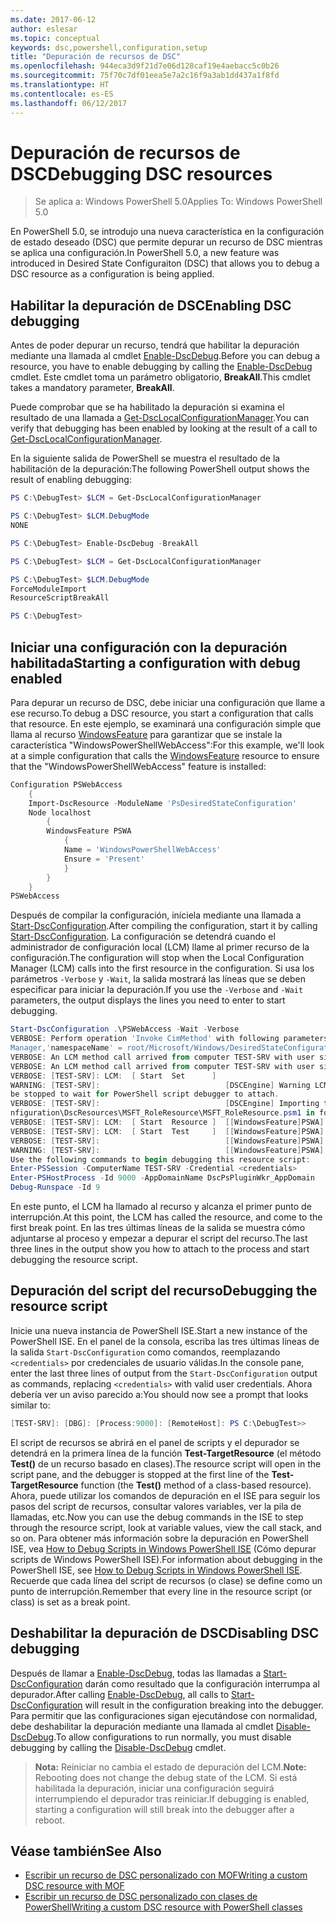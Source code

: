 ```yaml
---
ms.date: 2017-06-12
author: eslesar
ms.topic: conceptual
keywords: dsc,powershell,configuration,setup
title: "Depuración de recursos de DSC"
ms.openlocfilehash: 944eca3d9f21d7e06d128caf19e4aebacc5c0b26
ms.sourcegitcommit: 75f70c7df01eea5e7a2c16f9a3ab1dd437a1f8fd
ms.translationtype: HT
ms.contentlocale: es-ES
ms.lasthandoff: 06/12/2017
---
```

# <a name="debugging-dsc-resources"></a><span data-ttu-id="3caef-103">Depuración de recursos de DSC</span><span class="sxs-lookup"><span data-stu-id="3caef-103">Debugging DSC resources</span></span>

> <span data-ttu-id="3caef-104">Se aplica a: Windows PowerShell 5.0</span><span class="sxs-lookup"><span data-stu-id="3caef-104">Applies To: Windows PowerShell 5.0</span></span>

<span data-ttu-id="3caef-105">En PowerShell 5.0, se introdujo una nueva característica en la configuración de estado deseado (DSC) que permite depurar un recurso de DSC mientras se aplica una configuración.</span><span class="sxs-lookup"><span data-stu-id="3caef-105">In PowerShell 5.0, a new feature was introduced in Desired State Configuraiton (DSC) that allows you to debug a DSC resource as a configuration is being applied.</span></span>

## <a name="enabling-dsc-debugging"></a><span data-ttu-id="3caef-106">Habilitar la depuración de DSC</span><span class="sxs-lookup"><span data-stu-id="3caef-106">Enabling DSC debugging</span></span>
<span data-ttu-id="3caef-107">Antes de poder depurar un recurso, tendrá que habilitar la depuración mediante una llamada al cmdlet [Enable-DscDebug](https://technet.microsoft.com/en-us/library/mt517870.aspx).</span><span class="sxs-lookup"><span data-stu-id="3caef-107">Before you can debug a resource, you have to enable debugging by calling the [Enable-DscDebug](https://technet.microsoft.com/en-us/library/mt517870.aspx) cmdlet.</span></span> <span data-ttu-id="3caef-108">Este cmdlet toma un parámetro obligatorio, **BreakAll**.</span><span class="sxs-lookup"><span data-stu-id="3caef-108">This cmdlet takes a mandatory parameter, **BreakAll**.</span></span> 

<span data-ttu-id="3caef-109">Puede comprobar que se ha habilitado la depuración si examina el resultado de una llamada a [Get-DscLocalConfigurationManager](https://technet.microsoft.com/en-us/library/dn407378.aspx).</span><span class="sxs-lookup"><span data-stu-id="3caef-109">You can verify that debugging has been enabled by looking at the result of a call to [Get-DscLocalConfigurationManager](https://technet.microsoft.com/en-us/library/dn407378.aspx).</span></span>

<span data-ttu-id="3caef-110">En la siguiente salida de PowerShell se muestra el resultado de la habilitación de la depuración:</span><span class="sxs-lookup"><span data-stu-id="3caef-110">The following PowerShell output shows the result of enabling debugging:</span></span>


```powershell
PS C:\DebugTest> $LCM = Get-DscLocalConfigurationManager

PS C:\DebugTest> $LCM.DebugMode
NONE

PS C:\DebugTest> Enable-DscDebug -BreakAll

PS C:\DebugTest> $LCM = Get-DscLocalConfigurationManager

PS C:\DebugTest> $LCM.DebugMode
ForceModuleImport
ResourceScriptBreakAll

PS C:\DebugTest>
```


## <a name="starting-a-configuration-with-debug-enabled"></a><span data-ttu-id="3caef-111">Iniciar una configuración con la depuración habilitada</span><span class="sxs-lookup"><span data-stu-id="3caef-111">Starting a configuration with debug enabled</span></span>
<span data-ttu-id="3caef-112">Para depurar un recurso de DSC, debe iniciar una configuración que llame a ese recurso.</span><span class="sxs-lookup"><span data-stu-id="3caef-112">To debug a DSC resource, you start a configuration that calls that resource.</span></span> <span data-ttu-id="3caef-113">En este ejemplo, se examinará una configuración simple que llama al recurso [WindowsFeature](windowsfeatureResource.md) para garantizar que se instale la característica "WindowsPowerShellWebAccess":</span><span class="sxs-lookup"><span data-stu-id="3caef-113">For this example, we'll look at a simple configuration that calls the [WindowsFeature](windowsfeatureResource.md) resource to ensure that the "WindowsPowerShellWebAccess" feature is installed:</span></span>

```powershell
Configuration PSWebAccess
    {
    Import-DscResource -ModuleName 'PsDesiredStateConfiguration'
    Node localhost
        {
        WindowsFeature PSWA
            {
            Name = 'WindowsPowerShellWebAccess'
            Ensure = 'Present'
            }
        }
    }
PSWebAccess
```
<span data-ttu-id="3caef-114">Después de compilar la configuración, iníciela mediante una llamada a [Start-DscConfiguration](https://technet.microsoft.com/en-us/library/dn521623.aspx).</span><span class="sxs-lookup"><span data-stu-id="3caef-114">After compiling the configuration, start it by calling [Start-DscConfiguration](https://technet.microsoft.com/en-us/library/dn521623.aspx).</span></span> <span data-ttu-id="3caef-115">La configuración se detendrá cuando el administrador de configuración local (LCM) llame al primer recurso de la configuración.</span><span class="sxs-lookup"><span data-stu-id="3caef-115">The configuration will stop when the Local Configuration Manager (LCM) calls into the first resource in the configuration.</span></span> <span data-ttu-id="3caef-116">Si usa los parámetros `-Verbose` y `-Wait`, la salida mostrará las líneas que se deben especificar para iniciar la depuración.</span><span class="sxs-lookup"><span data-stu-id="3caef-116">If you use the `-Verbose` and `-Wait` parameters, the output displays the lines you need to enter to start debugging.</span></span>

```powershell
Start-DscConfiguration .\PSWebAccess -Wait -Verbose
VERBOSE: Perform operation 'Invoke CimMethod' with following parameters, ''methodName' = SendConfigurationApply,'className' = MSFT_DSCLocalConfiguration
Manager,'namespaceName' = root/Microsoft/Windows/DesiredStateConfiguration'.
VERBOSE: An LCM method call arrived from computer TEST-SRV with user sid S-1-5-21-2127521184-1604012920-1887927527-108583.
VERBOSE: An LCM method call arrived from computer TEST-SRV with user sid S-1-5-21-2127521184-1604012920-1887927527-108583.
VERBOSE: [TEST-SRV]: LCM:  [ Start  Set      ]
WARNING: [TEST-SRV]:                            [DSCEngine] Warning LCM is in Debug 'ResourceScriptBreakAll' mode.  Resource script processing will 
be stopped to wait for PowerShell script debugger to attach.
VERBOSE: [TEST-SRV]:                            [DSCEngine] Importing the module C:\WINDOWS\system32\WindowsPowerShell\v1.0\Modules\PSDesiredStateCo
nfiguration\DscResources\MSFT_RoleResource\MSFT_RoleResource.psm1 in force mode.
VERBOSE: [TEST-SRV]: LCM:  [ Start  Resource ]  [[WindowsFeature]PSWA]
VERBOSE: [TEST-SRV]: LCM:  [ Start  Test     ]  [[WindowsFeature]PSWA]
VERBOSE: [TEST-SRV]:                            [[WindowsFeature]PSWA] Importing the module MSFT_RoleResource in force mode.
WARNING: [TEST-SRV]:                            [[WindowsFeature]PSWA] Resource is waiting for PowerShell script debugger to attach. 
Use the following commands to begin debugging this resource script:
Enter-PSSession -ComputerName TEST-SRV -Credential <credentials>
Enter-PSHostProcess -Id 9000 -AppDomainName DscPsPluginWkr_AppDomain
Debug-Runspace -Id 9
```
<span data-ttu-id="3caef-117">En este punto, el LCM ha llamado al recurso y alcanza el primer punto de interrupción.</span><span class="sxs-lookup"><span data-stu-id="3caef-117">At this point, the LCM has called the resource, and come to the first break point.</span></span> <span data-ttu-id="3caef-118">En las tres últimas líneas de la salida se muestra cómo adjuntarse al proceso y empezar a depurar el script del recurso.</span><span class="sxs-lookup"><span data-stu-id="3caef-118">The last three lines in the output show you how to attach to the process and start debugging the resource script.</span></span>

## <a name="debugging-the-resource-script"></a><span data-ttu-id="3caef-119">Depuración del script del recurso</span><span class="sxs-lookup"><span data-stu-id="3caef-119">Debugging the resource script</span></span>

<span data-ttu-id="3caef-120">Inicie una nueva instancia de PowerShell ISE.</span><span class="sxs-lookup"><span data-stu-id="3caef-120">Start a new instance of the PowerShell ISE.</span></span> <span data-ttu-id="3caef-121">En el panel de la consola, escriba las tres últimas líneas de la salida `Start-DscConfiguration` como comandos, reemplazando `<credentials>` por credenciales de usuario válidas.</span><span class="sxs-lookup"><span data-stu-id="3caef-121">In the console pane, enter the last three lines of output from the `Start-DscConfiguration` output as commands, replacing `<credentials>` with valid user credentials.</span></span> <span data-ttu-id="3caef-122">Ahora debería ver un aviso parecido a:</span><span class="sxs-lookup"><span data-stu-id="3caef-122">You should now see a prompt that looks similar to:</span></span>

```powershell
[TEST-SRV]: [DBG]: [Process:9000]: [RemoteHost]: PS C:\DebugTest>>
```

<span data-ttu-id="3caef-123">El script de recursos se abrirá en el panel de scripts y el depurador se detendrá en la primera línea de la función **Test-TargetResource** (el método **Test()** de un recurso basado en clases).</span><span class="sxs-lookup"><span data-stu-id="3caef-123">The resource script will open in the script pane, and the debugger is stopped at the first line of the **Test-TargetResource** function (the **Test()** method of a class-based resource).</span></span>
<span data-ttu-id="3caef-124">Ahora, puede utilizar los comandos de depuración en el ISE para seguir los pasos del script de recursos, consultar valores variables, ver la pila de llamadas, etc.</span><span class="sxs-lookup"><span data-stu-id="3caef-124">Now you can use the debug commands in the ISE to step through the resource script, look at variable values, view the call stack, and so on.</span></span> <span data-ttu-id="3caef-125">Para obtener más información sobre la depuración en PowerShell ISE, vea [How to Debug Scripts in Windows PowerShell ISE](https://technet.microsoft.com/en-us/library/dd819480.aspx) (Cómo depurar scripts de Windows PowerShell ISE).</span><span class="sxs-lookup"><span data-stu-id="3caef-125">For information about debugging in the PowerShell ISE, see [How to Debug Scripts in Windows PowerShell ISE](https://technet.microsoft.com/en-us/library/dd819480.aspx).</span></span> <span data-ttu-id="3caef-126">Recuerde que cada línea del script de recursos (o clase) se define como un punto de interrupción.</span><span class="sxs-lookup"><span data-stu-id="3caef-126">Remember that every line in the resource script (or class) is set as a break point.</span></span>

## <a name="disabling-dsc-debugging"></a><span data-ttu-id="3caef-127">Deshabilitar la depuración de DSC</span><span class="sxs-lookup"><span data-stu-id="3caef-127">Disabling DSC debugging</span></span>

<span data-ttu-id="3caef-128">Después de llamar a [Enable-DscDebug](https://technet.microsoft.com/en-us/library/mt517870.aspx), todas las llamadas a [Start-DscConfiguration](https://technet.microsoft.com/en-us/library/dn521623.aspx) darán como resultado que la configuración interrumpa al depurador.</span><span class="sxs-lookup"><span data-stu-id="3caef-128">After calling [Enable-DscDebug](https://technet.microsoft.com/en-us/library/mt517870.aspx), all calls to [Start-DscConfiguration](https://technet.microsoft.com/en-us/library/dn521623.aspx) will result in the configuration breaking into the debugger.</span></span> <span data-ttu-id="3caef-129">Para permitir que las configuraciones sigan ejecutándose con normalidad, debe deshabilitar la depuración mediante una llamada al cmdlet [Disable-DscDebug](https://technet.microsoft.com/en-us/library/mt517872.aspx).</span><span class="sxs-lookup"><span data-stu-id="3caef-129">To allow configurations to run normally, you must disable debugging by calling the [Disable-DscDebug](https://technet.microsoft.com/en-us/library/mt517872.aspx) cmdlet.</span></span>

><span data-ttu-id="3caef-130">**Nota:** Reiniciar no cambia el estado de depuración del LCM.</span><span class="sxs-lookup"><span data-stu-id="3caef-130">**Note:** Rebooting does not change the debug state of the LCM.</span></span> <span data-ttu-id="3caef-131">Si está habilitada la depuración, iniciar una configuración seguirá interrumpiendo el depurador tras reiniciar.</span><span class="sxs-lookup"><span data-stu-id="3caef-131">If debugging is enabled, starting a configuration will still break into the debugger after a reboot.</span></span>


## <a name="see-also"></a><span data-ttu-id="3caef-132">Véase también</span><span class="sxs-lookup"><span data-stu-id="3caef-132">See Also</span></span>
- [<span data-ttu-id="3caef-133">Escribir un recurso de DSC personalizado con MOF</span><span class="sxs-lookup"><span data-stu-id="3caef-133">Writing a custom DSC resource with MOF</span></span>](authoringResourceMOF.md) 
- [<span data-ttu-id="3caef-134">Escribir un recurso de DSC personalizado con clases de PowerShell</span><span class="sxs-lookup"><span data-stu-id="3caef-134">Writing a custom DSC resource with PowerShell classes</span></span>](authoringResourceClass.md)

